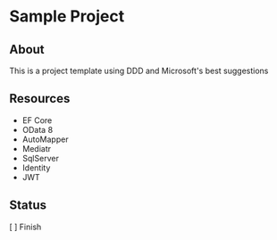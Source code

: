 # Sample Project

## About

This is a project template using DDD and Microsoft's best suggestions

## Resources

- EF Core
- OData 8
- AutoMapper
- Mediatr
- SqlServer
- Identity
- JWT

## Status

[ ] Finish
